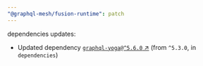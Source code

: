 ```yaml
---
"@graphql-mesh/fusion-runtime": patch
---
```

dependencies updates:
  - Updated dependency [`graphql-yoga@^5.6.0` ↗︎](https://www.npmjs.com/package/graphql-yoga/v/5.6.0) (from `^5.3.0`, in `dependencies`)

